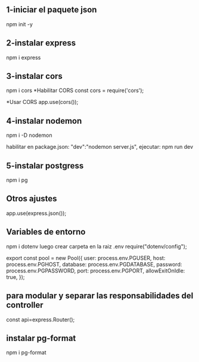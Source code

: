 ## 1-iniciar el paquete json

npm init -y

## 2-instalar express

npm i express

## 3-instalar cors

npm i cors
\*Habilitar CORS
const cors = require('cors');

\*Usar CORS
app.use(cors());

## 4-instalar nodemon

npm i -D nodemon

habilitar en package.json:
"dev":"nodemon server.js",
ejecutar: npm run dev

## 5-instalar postgress

npm i pg

## Otros ajustes

app.use(express.json());

## Variables de entorno

npm i dotenv
luego crear carpeta en la raiz .env
require("dotenv/config");

export const pool = new Pool({
user: process.env.PGUSER,
host: process.env.PGHOST,
database: process.env.PGDATABASE,
password: process.env.PGPASSWORD,
port: process.env.PGPORT,
allowExitOnIdle: true,
});

## para modular y separar las responsabilidades del controller

const api=express.Router();

## instalar pg-format

npm i pg-format
